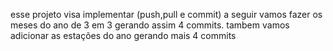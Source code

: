 esse projeto visa implementar (push,pull e commit)
a seguir vamos fazer os meses do ano de 3 em 3 gerando assim 4 commits.
tambem vamos adicionar as estações do ano gerando mais 4 commits

